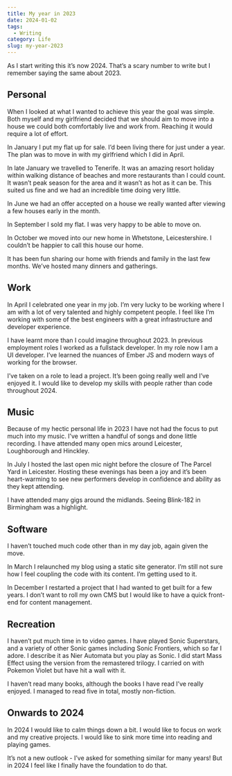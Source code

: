 ```yaml
---
title: My year in 2023
date: 2024-01-02
tags:
  - Writing
category: Life
slug: my-year-2023
---
```

As I start writing this it’s now 2024. That’s a scary number to write but I remember saying the same about 2023.

## Personal

When I looked at what I wanted to achieve this year the goal was simple. Both myself and my girlfriend decided that we should aim to move into a house we could both comfortably live and work from. Reaching it would require a lot of effort.

In January I put my flat up for sale. I’d been living there for just under a year. The plan was to move in with my girlfriend which I did in April.

In late January we travelled to Tenerife. It was an amazing resort holiday within walking distance of beaches and more restaurants than I could count. It wasn’t peak season for the area and it wasn’t as hot as it can be. This suited us fine and we had an incredible time doing very little.

In June we had an offer accepted on a house we really wanted after viewing a few houses early in the month.

In September I sold my flat. I was very happy to be able to move on.

In October we moved into our new home in Whetstone, Leicestershire. I couldn’t be happier to call this house our home.

It has been fun sharing our home with friends and family in the last few months. We’ve hosted many dinners and gatherings.

## Work

In April I celebrated one year in my job. I’m very lucky to be working where I am with a lot of very talented and highly competent people. I feel like I’m working with some of the best engineers with a great infrastructure and developer experience.

I have learnt more than I could imagine throughout 2023. In previous employment roles I worked as a fullstack developer. In my role now I am a UI developer. I’ve learned the nuances of Ember JS and modern ways of working for the browser.

I’ve taken on a role to lead a project. It’s been going really well and I’ve enjoyed it. I would like to develop my skills with people rather than code throughout 2024.

## Music

Because of my hectic personal life in 2023 I have not had the focus to put much into my music. I’ve written a handful of songs and done little recording. I have attended many open mics around Leicester, Loughborough and Hinckley.

In July I hosted the last open mic night before the closure of The Parcel Yard in Leicester. Hosting these evenings has been a joy and it’s been heart-warming to see new performers develop in confidence and ability as they kept attending.

I have attended many gigs around the midlands. Seeing Blink-182 in Birmingham was a highlight.

## Software

I haven’t touched much code other than in my day job, again given the move.

In March I relaunched my blog using a static site generator. I’m still not sure how I feel coupling the code with its content. I’m getting used to it.

In December I restarted a project that I had wanted to get built for a few years. I don’t want to roll my own CMS but I would like to have a quick front-end for content management.

## Recreation

I haven’t put much time in to video games. I have played Sonic Superstars, and a variety of other Sonic games including Sonic Frontiers, which so far I adore. I describe it as Nier Automata but you play as Sonic. I did start Mass Effect using the version from the remastered trilogy. I carried on with Pokemon Violet but have hit a wall with it.

I haven’t read many books, although the books I have read I’ve really enjoyed. I managed to read five in total, mostly non-fiction.

## Onwards to 2024

In 2024 I would like to calm things down a bit. I would like to focus on work and my creative projects. I would like to sink more time into reading and playing games.

It’s not a new outlook - I’ve asked for something similar for many years! But in 2024 I feel like I finally have the foundation to do that.
